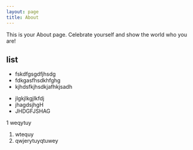 ```yaml
---
layout: page
title: About
---
```


This is your About page. Celebrate yourself and show the world who you are!
 
## list

* fskdfgsgdfjhsdg
* fdkgasfhsdkhfghg
* kjhdsfkjhsdkjafhkjsadh

+ jlgkjlkgjlkfdj
+ jhagdsjhgH
+ JHDGFJSHAG

1 weqytuy
1. wtequy
1. qwjerytuyqtuwey
